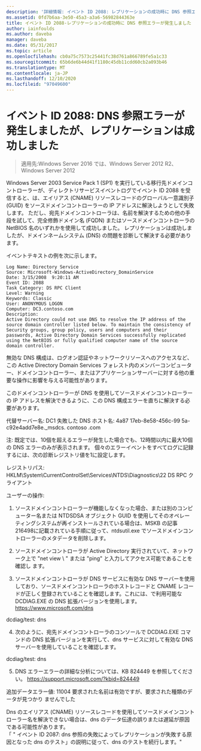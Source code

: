 ```yaml
---
description: '詳細情報: イベント ID 2088: レプリケーションの成功時に DNS 参照エラーが発生しました'
ms.assetid: 0fd7b6aa-3e50-45a3-a3a6-56982844363e
title: イベント ID 2088-レプリケーションの成功時に DNS 参照エラーが発生しました
author: iainfoulds
ms.author: daveba
manager: daveba
ms.date: 05/31/2017
ms.topic: article
ms.openlocfilehash: cb0a75c7573c25441fc38d761a866789fe5a1c33
ms.sourcegitcommit: 65b6de6b44d41f1180c45db11cdd60cb2a093b46
ms.translationtype: MT
ms.contentlocale: ja-JP
ms.lasthandoff: 12/10/2020
ms.locfileid: "97049600"
---
```

# <a name="event-id-2088-dns-lookup-failure-occurred-with-replication-success"></a>イベント ID 2088: DNS 参照エラーが発生しましたが、レプリケーションは成功しました

>適用先:Windows Server 2016 では、Windows Server 2012 R2、Windows Server 2012

Windows Server 2003 Service Pack 1 (SP1) を実行している移行先ドメインコントローラーが、ディレクトリサービスイベントログでイベント ID 2088 を受信すると、は、エイリアス (CNAME) リソースレコードのグローバル一意識別子 (GUID) をソースドメインコントローラーの IP アドレスに解決しようとして失敗します。 ただし、宛先ドメインコントローラは、名前を解決するための他の手段を試して、完全修飾ドメイン名 (FQDN) またはソースドメインコントローラの NetBIOS 名のいずれかを使用して成功しました。 レプリケーションは成功しましたが、ドメインネームシステム (DNS) の問題を診断して解決する必要があります。

イベントテキストの例を次に示します。

```
Log Name: Directory Service
Source: Microsoft-Windows-ActiveDirectory_DomainService
Date: 3/15/2008  9:20:11 AM
Event ID: 2088
Task Category: DS RPC Client
Level: Warning
Keywords: Classic
User: ANONYMOUS LOGON
Computer: DC3.contoso.com
Description:
Active Directory could not use DNS to resolve the IP address of the source domain controller listed below. To maintain the consistency of Security groups, group policy, users and computers and their passwords, Active Directory Domain Services successfully replicated using the NetBIOS or fully qualified computer name of the source domain controller.
```

無効な DNS 構成は、ログオン認証やネットワークリソースへのアクセスなど、この Active Directory Domain Services フォレスト内のメンバーコンピューター、ドメインコントローラー、またはアプリケーションサーバーに対する他の重要な操作に影響を与える可能性があります。

このドメインコントローラーが DNS を使用してソースドメインコントローラーの IP アドレスを解決できるように、この DNS 構成エラーを直ちに解決する必要があります。

代替サーバー名: DC1 失敗した DNS ホスト名: 4a87 17eb-8e58-456c-99 5a-c92e4add7e8e._msdcs. contoso .com

注: 既定では、10個を超えるエラーが発生した場合でも、12時間以内に最大10個の DNS エラーのみが表示されます。  個々のエラーイベントをすべてログに記録するには、次の診断レジストリ値を1に設定します。

レジストリパス: HKLM\System\CurrentControlSet\Services\NTDS\Diagnostics\22 DS RPC クライアント

ユーザーの操作:

1) ソースドメインコントローラーが機能しなくなった場合、または別のコンピューター名または NTDSDSA オブジェクト GUID を使用してそのオペレーティングシステムが再インストールされている場合は、MSKB の記事216498に記載されている手順に従って、ntdsutil.exe でソースドメインコントローラーのメタデータを削除します。

2) ソースドメインコントローラが Active Directory 実行されていて、ネットワーク上で "net view \\ <source DC name> " または "ping" と入力してアクセス可能であることを確認し <source DC name> ます。

3) ソースドメインコントローラが DNS サービスに有効な DNS サーバーを使用しており、ソースドメインコントローラのホストレコードと CNAME レコードが正しく登録されていることを確認します。これには、で利用可能な DCDIAG.EXE の DNS 拡張バージョンを使用します。 <https://www.microsoft.com/dns>

dcdiag/test: dns

4) 次のように、宛先ドメインコントローラのコンソールで DCDIAG.EXE コマンドの DNS 拡張バージョンを実行して、dns サービスに対して有効な DNS サーバーを使用していることを確認します。

dcdiag/test: dns

5) DNS エラーエラーの詳細な分析については、KB 824449 を参照してください。 <https://support.microsoft.com/?kbid=824449>

追加データエラー値: 11004 要求された名前は有効ですが、要求された種類のデータが見つかり </code> ませんでした </introduction>
  <section>
    <title>診断</title>
    <content>
      <para>Dns のエイリアス (CNAME) リソースレコードを使用してソースドメインコントローラー名を解決できない場合は、dns のデータ伝達の誤りまたは遅延が原因である可能性があります。</para>
    </content>
  </section>
  <section>
    <title>解決方法</title>
    <content>
      <para>「 &quot; <link xlink:href="85b1d179-f53e-4f95-b0b8-5b1c096a8076">イベント ID 2087: dns 参照の失敗によってレプリケーションが失敗する原因となっ</link>た dns のテスト」の説明に従って、dns のテストを続行します。&quot;</para>
    </content>
  </section>
  <relatedTopics />
</developerConceptualDocument>
